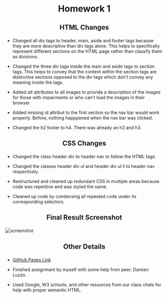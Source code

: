 # <p style="text-align: center;">Homework 1</p>

## <p style="text-align: center;">**HTML Changes**</p>

* Changed all div tags to header, main, aside and footer tags because they are more descriptive than div tags alone. This helps to specifically represent different sections on the HTML page rather than classify them as divisions.  

* Changed the three div tags inside the main and aside tags to section tags. This helps to convey that the content within the section tags are distinctive sections opposed to the div tags which don't convey any meaning inside the tags.

* Added alt attributes to all images to provide a description of the images for those with impairments or who can't load the images in their browser.  

* Added missing id attribut to the first section so the nav bar would work properly. Before, nothing happpened when the nav bar was clicked.  

* Changed the h2 footer to h4. There was already an h2 and h3. 

## <p style="text-align: center;">**CSS Changes**</p>

* Changed the class header div to header nav to follow the HTML tags. 

* Changed the classes header div ul and header div ul li to header nav respectively. 

* Restructured and cleaned up redundant CSS in multiple areas because code was repetitive and was styled the same.

* Cleaned up code by condensing all repeated code under its corresponding selectors.


## <p style="text-align: center;">Final Result Screenshot</p>
![screenshot](./assets/images/HW1Screenshot.png)

## <p style="text-align: center;">Other Details</p>
* [GitHub Pages Link](https://mlh19.github.io/Homework1_Bootcamp/)
* Finished assignmant by myself with some help from peer, Damien Luzzo.

* Used Google, W3 schools, and other resources from our class chats for help with proper semantic HTML.



